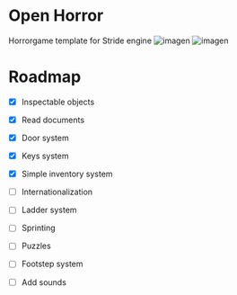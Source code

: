 # Open Horror
Horrorgame template for Stride engine
![imagen](https://github.com/user-attachments/assets/92dbaafe-2597-4f9c-81d4-f2f346845672)
![imagen](https://github.com/user-attachments/assets/85c7d13c-047e-45f9-9595-8fdb31125735)

# Roadmap
- [x] Inspectable objects
- [x] Read documents
- [x] Door system
- [x] Keys system
- [x] Simple inventory system
- [ ] Internationalization
- [ ] Ladder system
- [ ] Sprinting
- [ ] Puzzles
- [ ] Footstep system
- [ ] Add sounds




